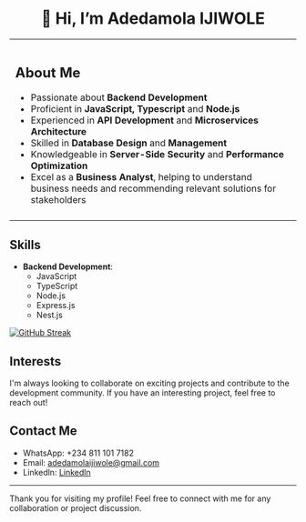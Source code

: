 <h1 align="center">👋 Hi, I’m Adedamola IJIWOLE</h1>

<table>
  <tr>
    <td style="padding: 10px;">
      <h2>About Me</h2>
      <ul>
        <li>Passionate about <strong>Backend Development</strong></li>
        <li>Proficient in <strong>JavaScript,</strong> <strong>Typescript</strong> and <strong>Node.js</strong></li>
        <li>Experienced in <strong>API Development</strong> and <strong>Microservices Architecture</strong></li>
        <li>Skilled in <strong>Database Design</strong> and <strong>Management</strong></li>
        <li>Knowledgeable in <strong>Server-Side Security</strong> and <strong>Performance Optimization</strong></li>
        <li>Excel as a <strong>Business Analyst</strong>, helping to understand business needs and recommending relevant solutions for stakeholders</li>
      </ul>
    </td>
  </tr>
</table>

## Skills
- **Backend Development**:
  - JavaScript
  - TypeScript
  - Node.js
  - Express.js
  - Nest.js

[![GitHub Streak](https://streak-stats.demolab.com?user=ijiwole&theme=git-dark)](https://git.io/streak-stats)

## Interests
I'm always looking to collaborate on exciting projects and contribute to the development community. If you have an interesting project, feel free to reach out!

## Contact Me
- WhatsApp: +234 811 101 7182
- Email: adedamolaijiwole@gmail.com
- Linkedln: [Linkedln](https://www.linkedin.com/in/adedamola-ijiwole-960a05199) 

---

Thank you for visiting my profile! Feel free to connect with me for any collaboration or project discussion.

